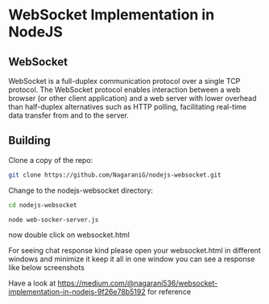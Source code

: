 # WebSocket Implementation in NodeJS

## WebSocket
WebSocket is a full-duplex communication protocol over a single TCP protocol. The WebSocket protocol enables interaction between a web browser (or other client application) and a web server with lower overhead than half-duplex alternatives such as HTTP polling, facilitating real-time data transfer from and to the server.

## Building

Clone a copy of the repo:

```bash
git clone https://github.com/NagaraniG/nodejs-websocket.git
```

Change to the nodejs-websocket directory:

```bash
cd nodejs-websocket
```

```bash
node web-socker-server.js
```
now double click on websocket.html

For seeing chat response kind please open your websocket.html in different windows and minimize it keep it all in one window you can see a response like below screenshots



Have a look at https://medium.com/@nagarani536/websocket-implementation-in-nodejs-9f26e78b5192 for reference
